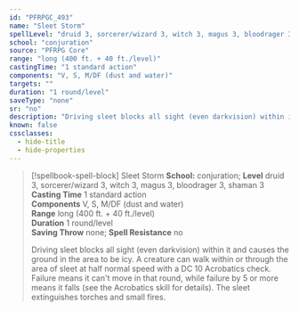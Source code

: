 ```yaml
---
id: "PFRPGC_493"
name: "Sleet Storm"
spellLevel: "druid 3, sorcerer/wizard 3, witch 3, magus 3, bloodrager 3, shaman 3"
school: "conjuration"
source: "PFRPG Core"
range: "long (400 ft. + 40 ft./level)"
castingTime: "1 standard action"
components: "V, S, M/DF (dust and water)"
targets: ""
duration: "1 round/level"
saveType: "none"
sr: "no"
description: "Driving sleet blocks all sight (even darkvision) within it and causes the ground in the area to be icy. A creature can walk within or through the area of sleet at half normal speed with a DC 10 Acrobatics check. Failure means it can't move in that round, while failure by 5 or more means it falls (see the Acrobatics skill for details).  The sleet extinguishes torches and small fires."
known: false
cssclasses:
  - hide-title
  - hide-properties
---
```


> [!spellbook-spell-block] Sleet Storm
> **School:** conjuration; **Level** druid 3, sorcerer/wizard 3, witch 3, magus 3, bloodrager 3, shaman 3
> **Casting Time** 1 standard action  
> **Components** V, S, M/DF (dust and water)  
> **Range** long (400 ft. + 40 ft./level)  
> **Duration** 1 round/level  
> **Saving Throw** none; **Spell Resistance** no
> 
> Driving sleet blocks all sight (even darkvision) within it and causes the ground in the area to be icy. A creature can walk within or through the area of sleet at half normal speed with a DC 10 Acrobatics check. Failure means it can't move in that round, while failure by 5 or more means it falls (see the Acrobatics skill for details).  The sleet extinguishes torches and small fires.